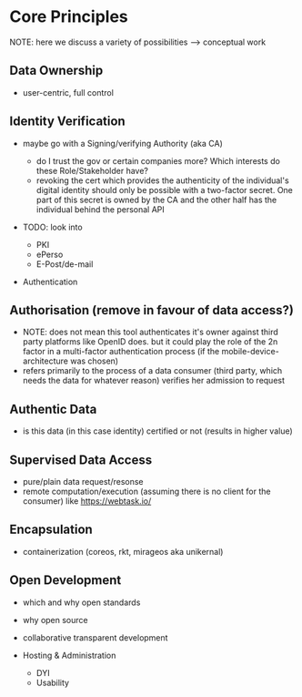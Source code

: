 Core Principles
==========================================


NOTE: here we discuss a variety of possibilities --> conceptual work



## Data Ownership

+   user-centric, full control



## Identity Verification

+   maybe go with a Signing/verifying Authority (aka CA)
    -   do I trust the gov or certain companies more? Which interests do these Role/Stakeholder 
        have?
    -   revoking the cert which provides the authenticity of the individual's digital identity 
        should only be possible with a two-factor secret. One part of this secret is owned by 
        the CA and the other half has the individual behind the personal API
        
+   TODO: look into
    -   PKI
    -   ePerso
    -   E-Post/de-mail
    
+   Authentication 



## Authorisation (remove in favour of data access?)

+   NOTE: does not mean this tool authenticates it's owner against third party platforms like 
    OpenID does. but it could play the role of the 2n factor in a multi-factor authentication 
    process (if the mobile-device-architecture was chosen)
+   refers primarily to the process of a data consumer (third party, which needs the data for 
    whatever reason) verifies her admission to request



## Authentic Data

+   is this data (in this case identity) certified or not (results in higher value)



## Supervised Data Access

+   pure/plain data request/resonse 
+   remote computation/execution (assuming there is no client for the consumer) 
    like https://webtask.io/



## Encapsulation

+   containerization (coreos, rkt, mirageos aka unikernal)



## Open Development

+   which and why open standards
+   why open source
+   collaborative transparent development 

+   Hosting & Administration
    -   DYI
    -   Usability
